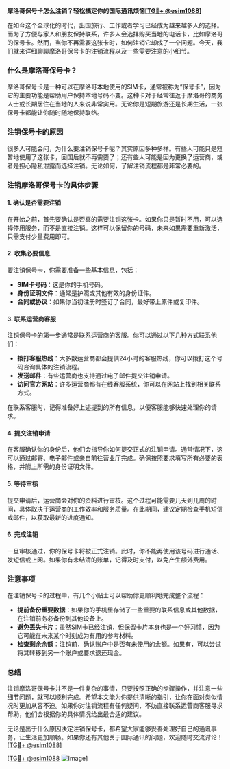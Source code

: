 **摩洛哥保号卡怎么注销？轻松搞定你的国际通讯烦恼[[TG💪+ @esim1088](https://t.me/s/esim1088)]**

在如今这个全球化的时代，出国旅行、工作或者学习已经成为越来越多人的选择。而为了方便与家人和朋友保持联系，许多人会选择购买当地的电话卡，比如摩洛哥的保号卡。然而，当你不再需要这张卡时，如何注销它却成了一个问题。今天，我们就来详细聊聊摩洛哥保号卡的注销流程以及一些需要注意的小细节。

### 什么是摩洛哥保号卡？

摩洛哥保号卡是一种可以在摩洛哥本地使用的SIM卡，通常被称为“保号卡”，因为它的主要功能是帮助用户保持本地号码不变。这种卡对于经常往返于摩洛哥的商务人士或长期居住在当地的人来说非常实用。无论你是短期旅游还是长期生活，一张保号卡都能让你随时随地保持联络。

### 注销保号卡的原因

很多人可能会问，为什么要注销保号卡呢？其实原因多种多样。有些人可能只是短暂地使用了这张卡，回国后就不再需要了；还有些人可能是因为更换了运营商，或者是担心隐私泄露而选择注销。无论如何，了解注销流程都是非常必要的。

### 注销摩洛哥保号卡的具体步骤

#### 1. 确认是否需要注销
在开始之前，首先要确认是否真的需要注销这张卡。如果你只是暂时不用，可以选择停用服务，而不是直接注销。这样可以保留你的号码，未来如果需要重新激活，只需支付少量费用即可。

#### 2. 收集必要信息
要注销保号卡，你需要准备一些基本信息，包括：
- **SIM卡号码**：这是你的手机号码。
- **身份证明文件**：通常是护照或其他有效的身份证件。
- **合同或协议**：如果你当初注册时签订了合同，最好带上原件或复印件。

#### 3. 联系运营商客服
注销保号卡的第一步通常是联系运营商的客服。你可以通过以下几种方式联系他们：
- **拨打客服热线**：大多数运营商都会提供24小时的客服热线，你可以拨打这个号码咨询具体的注销流程。
- **发送邮件**：有些运营商也支持通过电子邮件提交注销申请。
- **访问官方网站**：许多运营商都有在线客服系统，你可以在网站上找到相关联系方式。

在联系客服时，记得准备好上述提到的所有信息，以便客服能够快速处理你的请求。

#### 4. 提交注销申请
在客服确认你的身份后，他们会指导你如何提交正式的注销申请。通常情况下，这可以通过邮寄、电子邮件或亲自前往营业厅完成。确保按照要求填写所有必要的表格，并附上所需的身份证明文件。

#### 5. 等待审核
提交申请后，运营商会对你的资料进行审核。这个过程可能需要几天到几周的时间，具体取决于运营商的工作效率和服务质量。在此期间，建议定期检查手机短信或邮件，以获取最新的进度通知。

#### 6. 完成注销
一旦审核通过，你的保号卡将被正式注销。此时，你不能再使用该号码进行通话、发短信或上网。如果你有未结清的账单，记得及时支付，以免产生额外费用。

### 注意事项

在注销保号卡的过程中，有几个小贴士可以帮助你更顺利地完成整个流程：

- **提前备份重要数据**：如果你的手机里存储了一些重要的联系信息或其他数据，在注销前务必备份到其他设备上。
- **避免丢失卡片**：虽然SIM卡已经注销，但保留卡片本身也是一个好习惯，因为它可能在未来某个时刻成为有用的参考材料。
- **检查剩余余额**：注销前，确认账户中是否有未使用的余额。如果有，可以尝试将其转移到另一个账户或要求退还现金。

### 总结

注销摩洛哥保号卡并不是一件复杂的事情，只要按照正确的步骤操作，并注意一些细节问题，就可以顺利完成。希望本文能为你提供清晰的指引，让你在面对类似情况时更加从容不迫。如果你对注销流程有任何疑问，不妨直接联系运营商客服寻求帮助，他们会根据你的具体情况给出最合适的建议。

无论是出于什么原因决定注销保号卡，都希望大家能够妥善处理好自己的通讯事务，让生活更加顺畅。如果你还有其他关于国际通讯的问题，欢迎随时交流讨论！[[TG💪+ @esim1088](https://t.me/s/esim1088)] 

[[TG💪+ @esim1088](https://t.me/s/esim1088) ![Image](https://i.postimg.cc/4NQfJmqS/Snipaste-2025-05-13-00-14-12.png)]